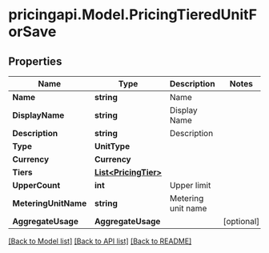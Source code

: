 # pricingapi.Model.PricingTieredUnitForSave

## Properties

Name | Type | Description | Notes
------------ | ------------- | ------------- | -------------
**Name** | **string** | Name | 
**DisplayName** | **string** | Display Name | 
**Description** | **string** | Description | 
**Type** | **UnitType** |  | 
**Currency** | **Currency** |  | 
**Tiers** | [**List&lt;PricingTier&gt;**](PricingTier.md) |  | 
**UpperCount** | **int** | Upper limit | 
**MeteringUnitName** | **string** | Metering unit name | 
**AggregateUsage** | **AggregateUsage** |  | [optional] 

[[Back to Model list]](../README.md#documentation-for-models) [[Back to API list]](../README.md#documentation-for-api-endpoints) [[Back to README]](../README.md)

